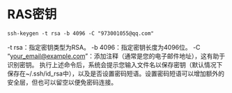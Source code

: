 # RAS密钥

~~~
ssh-keygen -t rsa -b 4096 -C "973001055@qq.com"
~~~

-t rsa：指定密钥类型为RSA。
-b 4096：指定密钥长度为4096位。
-C “your_email@example.com”：添加注释（通常是您的电子邮件地址），这有助于识别密钥。
执行上述命令后，系统会提示您输入文件名以保存密钥（默认情况下保存在~/.ssh/id_rsa中），以及是否设置密码短语。设置密码短语可以增加额外的安全层，但也可以留空以便免密码连接。

